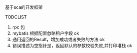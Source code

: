 基于sca的开发框架

TODOLIST
1. rpc 包
2. mybatis 根据配置忽略租户字段 ok
3. 通用返回的Result，增加成功或者失败的方法 ok
4. 错误描述为空指针是，返回默认的参数校验失败,并打印堆栈 ok